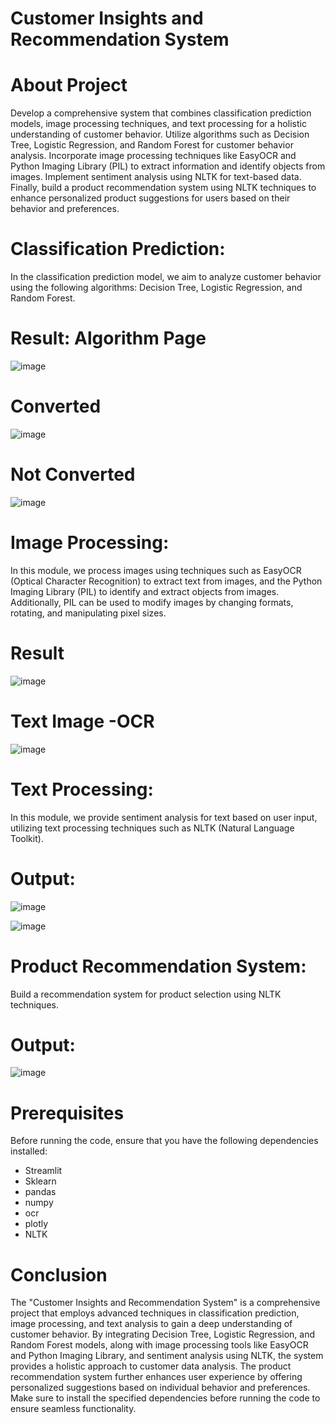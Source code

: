# Customer Insights and Recommendation System

# About Project  

Develop a comprehensive system that combines classification prediction models, image processing techniques, and text processing for a holistic understanding of customer behavior. Utilize algorithms such as Decision Tree, Logistic Regression, and Random Forest for customer behavior analysis. Incorporate image processing techniques like EasyOCR and Python Imaging Library (PIL) to extract information and identify objects from images. Implement sentiment analysis using NLTK for text-based data. Finally, build a product recommendation system using NLTK techniques to enhance personalized product suggestions for users based on their behavior and preferences.

# Classification Prediction:

In the classification prediction model, we aim to analyze customer behavior using the following algorithms: Decision Tree, Logistic Regression, and Random Forest.

# Result: Algorithm Page

![image](https://github.com/DineshDhamodharan24/Data_Science_Final_Project/assets/142207421/ddc89f62-35f9-4ae9-ab0b-13b3315ccf2e)

# Converted 
![image](https://github.com/DineshDhamodharan24/Data_Science_Final_Project/assets/142207421/03863315-8e5e-4b11-9452-563b1766cf16)
# Not Converted 
![image](https://github.com/DineshDhamodharan24/Data_Science_Final_Project/assets/142207421/2f4f714f-8a1e-40b2-ad21-8103c140f897)

# Image Processing:

In this module, we process images using techniques such as EasyOCR (Optical Character Recognition) to extract text from images, and the Python Imaging Library (PIL) to identify and extract objects from images. Additionally, PIL can be used to modify images by changing formats, rotating, and manipulating pixel sizes.

# Result
![image](https://github.com/DineshDhamodharan24/Data_Science_Final_Project/assets/142207421/27ec3c73-c639-455d-8710-b788e7be2f54)

# Text Image -OCR
![image](https://github.com/DineshDhamodharan24/Data_Science_Final_Project/assets/142207421/910438b8-8ecb-48ed-b537-2cc2f943ade3)


# Text Processing:

In this module, we provide sentiment analysis for text based on user input, utilizing text processing techniques such as NLTK (Natural Language Toolkit).

# Output: 
![image](https://github.com/DineshDhamodharan24/Data_Science_Final_Project/assets/142207421/6c71f2a4-e537-47c0-8dbc-831b7de8c0c1)

![image](https://github.com/DineshDhamodharan24/Data_Science_Final_Project/assets/142207421/3f480f6a-b5d6-4314-bf98-6a52c0c6f186)

# Product Recommendation System:

Build a recommendation system for product selection using NLTK techniques.

# Output:
![image](https://github.com/DineshDhamodharan24/Data_Science_Final_Project/assets/142207421/4735a50b-3961-4ae6-bd07-7dcf01cd595a)


# Prerequisites

Before running the code, ensure that you have the following dependencies installed:

* Streamlit
* Sklearn
* pandas
* numpy
* ocr
* plotly
* NLTK

# Conclusion 

The "Customer Insights and Recommendation System" is a comprehensive project that employs advanced techniques in classification prediction, image processing, and text analysis to gain a deep understanding of customer behavior. By integrating Decision Tree, Logistic Regression, and Random Forest models, along with image processing tools like EasyOCR and Python Imaging Library, and sentiment analysis using NLTK, the system provides a holistic approach to customer data analysis. The product recommendation system further enhances user experience by offering personalized suggestions based on individual behavior and preferences. Make sure to install the specified dependencies before running the code to ensure seamless functionality.
